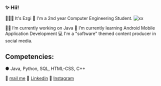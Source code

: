 ###  ✨ Hii!



 🙋🏻‍♀️ It's Ezgi 
 💜 I'm a 2nd year Computer Engineering Student.  ![xx](https://user-images.githubusercontent.com/109277079/220788350-78661b84-a3cb-464f-87f0-507e48220e79.jpg)


 💅🏻 I’m currently working on Java 
 🍓 I’m currently learning Android Mobile Application Development
 💻 I'm a "software" themed content producer in social media.
 
 
 ## Competencies:
 ● Java, Python, SQL, HTML-CSS, C++ 

 
 📩 [mail me](karahanezgi64@gmail.com)
 💎 [Linkedin](https://www.linkedin.com/in/ezgikrhnn/)
 📸 [Instagram](https://www.instagram.com/codewbnezgirl/)
 
 

 

